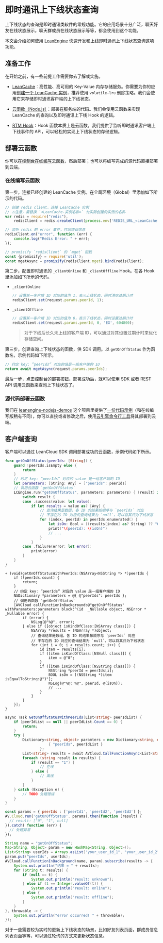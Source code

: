 # 即时通讯上下线状态查询

上下线状态的查询是即时通讯类软件的常规功能。它的应用场景十分广泛，聊天好友在线状态展示，聊天群成员在线状态展示等等，都会使用到这个功能。

本文会介绍如何使用 [LeanEngine](leanengine_overview.html) 快速开发和上线即时通讯上下线状态查询这项功能。

## 准备工作

在开始之前，有一些前提工作需要你去了解或实施。

* [LeanCache](leancache_guide.html)：高性能、高可用的 Key-Value 内存存储服务。你需要为你的应用[创建一个 LeanCache 实例](leancache_guide.html#创建实例)，推荐使用 `volatile-lru` 删除策略。我们会使用它来存储即时通讯客户端的上下线状态。

* [云函数（Node.js）](leanengine_cloudfunction_guide-node.html)：部署在服务端的代码。我们会使用云函数来实现 LeanCache 的查询以及即时通讯上下线 Hook 的逻辑。

* [RTM Hook](realtime-guide-systemconv.html)：Hook 函数本质上是云函数。我们提供了监听即时通讯客户端上下线事件的 API，可以轻松的实现上下线状态的存储逻辑。

## 部署云函数

你可以在[控制台在线编写云函数](leanengine_cloudfunction_guide-node.html#在线编写云函数)，然后部署；也可以将编写完成的源代码直接部署到云端。

### 在线编写云函数

第一步，连接已经创建的 LeanCache 实例。在全局环境（Global）里添加如下所示的代码。

```js
// 创建 redis client，连接 LeanCache 实例
// ⚠️注意，需替换 `<LeanCache-实例名称>` 为实际创建的实例的名称
var redis = require("redis"),
    redisClient = redis.createClient(process.env['REDIS_URL_<LeanCache-实例名称>']);

// 监听 redis 的 error 事件，打印错误信息
redisClient.on("error", function (err) {
    console.log("Redis Error: " + err);
});

// promisify `redisClient` 的 `mget` 函数
const {promisify} = require('util');
const mgetAsync = promisify(redisClient.mget).bind(redisClient);
```

第二步，配置即时通讯的 `_clientOnline` 和 `_clientOffline` Hook。在各 Hook 里添加如下所示的代码。

* `_clientOnline`
  ```js
  // 设置某一客户端 ID 对应的值为 1，表示上线状态，同时清空过期计时
  redisClient.set(request.params.peerId, 1);
  ```

* `_clientOffline`
  ```js
  // 设置某一客户端 ID 对应的值为 0，表示下线状态，同时设置过期计时
  redisClient.set(request.params.peerId, 0, 'EX', 604800);
  ```

  > 对于下线后长久未上线的客户端 ID，可以通过对其设置过期计时来优化存储空间。

第三步，创建查询上下线状态的函数，供 SDK 调用。以 `getOnOffStatus` 作为函数名，示例代码如下所示。

```js
// 约定 key: ”peerIds” 对应的值是一组客户端的 ID
return await mgetAsync(request.params.peerIds);
```

最后一步，点击控制台的部署按钮，部署成功后，就可以使用 SDK 或者 REST API 调用云函数来查询上下线状态了。

### 源代码部署云函数

我们在 [leanengine-nodejs-demos](https://github.com/leancloud/leanengine-nodejs-demos) 这个项目里提供了[一份代码示例](https://github.com/leancloud/leanengine-nodejs-demos/blob/master/functions/rtm-onoff-status.js)（和在线编写版稍有不同），你可以直接或者修改之后，使用[云引擎命令行工具](https://leancloud.cn/docs/leanengine_cli.html)将其部署到云端。

## 客户端查询

客户端可以通过 LeanCloud SDK 调用部署成功的云函数，示例代码如下所示。

```swift
func getOnOffStatus(peerIds: [String]) {
    guard !peerIds.isEmpty else {
        return
    }
    // 约定 key: ”peerIds” 对应的 value 是一组客户端的 ID
    let parameters: [String: Any] = ["peerIds": peerIds]
    // 调用云函数 `getOnOffStatus`
    LCEngine.run("getOnOffStatus", parameters: parameters) { (result) in
        switch result {
        case .success(value: let value):
            if let results = value as? [Any] {
                // 查询结果是数组，各 ID 的结果按顺序与 `peerIds` 对应
                // 不存在的 ID 对应的查询结果为 `null`，可以将其归为下线状态
                for (index, peerId) in peerIds.enumerated() {
                    let isOn: Bool = ((results[index] as? String) ?? "0") == "1"
                    print("\(peerId): \(isOn)")
                    // ...
                }
            }
        case .failure(error: let error):
            print(error)
        }
    }
}
```
```objc
+ (void)getOnOffStatusWithPeerIds:(NSArray<NSString *> *)peerIds {
    if (!peerIds.count) {
        return;
    }
    // 约定 key: ”peerIds” 对应的 value 是一组客户端的 ID
    NSDictionary *parameters = @{ @"peerIds": peerIds };
    // 调用云函数 `getOnOffStatus`
    [AVCloud callFunctionInBackground:@"getOnOffStatus" withParameters:parameters block:^(id  _Nullable object, NSError * _Nullable error) {
        if (error) {
            NSLog(@"%@", error);
        } else if ([object isKindOfClass:[NSArray class]]) {
            NSArray *results = (NSArray *)object;
            // 查询结果是数组，各 ID 的结果按顺序与 `peerIds` 对应
            // 不存在的 ID 对应的查询结果为 `null`，可以将其归为下线状态
            for (int i = 0; i < results.count; i++) {
                id item = results[i];
                if ([item isKindOfClass:[NSNull class]]) {
                    item = @"0";
                }
                if ([item isKindOfClass:[NSString class]]) {
                    NSString *peerId = peerIds[i];
                    BOOL isOn = [(NSString *)item isEqualToString:@"1"];
                    NSLog(@"%@: %@", peerId, @(isOn));
                    // ...
                }
            }
        }
    }];
}
```
```csharp
async Task GetOnOffStatusWithPeerIds(List<string> peerIdList) {
    if (peerIdList == null || peerIdList.Count == 0) {
        return;
    }
    try {
        Dictionary<string, object> paramters = new Dictionary<string, object> {
                    { "peerIds", peerIdList }
                };
        List<string> results = await AVCloud.CallFunctionAsync<List<string>>("getOnOffStatus", paramters);
        foreach (string result in results) {
            if (result == "1") {
                // 在线
            } else {
                // 离线
            }
        }
    } catch (Exception e) {
        // TODO 处理错误
    }
}
```
```js
const params = { peerIds : ['peerId1', 'peerId2', 'peerId3'] };
AV.Cloud.run('getOnOffStatus', params).then(function (result) {
  // result: ["0", "1", null]
}).catch( function (err) {
  // 处理异常
});
```
```java
String name = "getOnOffStatus";
Map<String, Object> param = new HashMap<String, Object>();
List<String> userIds = Arrays.asList("your_user_id_1", "your_user_id_2");
param.put("peerIds", userIds);
AVCloud.callFunctionInBackground(name, param).subscribe(results -> {
    System.out.println("结果 = " + results);
    for (String t: results) {
        if (null == t) {
            System.out.println("result: unknown");
        } else if (1 == Integer.valueOf(t)) {
            System.out.println("result: online");
        } else {
            System.out.println("result: offline");
        }
    }
}, throwable -> {
    System.out.println("error occurred! " + throwable);
});
```

对于一些需要较为实时的更新上下线状态的场景，比如好友列表页面，群成员信息列表页面等等，可以通过轮询的方式来更新状态信息。